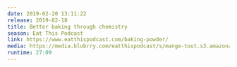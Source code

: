```yaml
---
date: 2019-02-20 13:11:22
release: 2019-02-18
title: Better baking through chemistry
season: Eat This Podcast
link: https://www.eatthispodcast.com/baking-powder/
media: https://media.blubrry.com/eatthispodcast/s/mange-tout.s3.amazonaws.com/2019/baking-powder.mp3
runtime: 27:09
---
```

